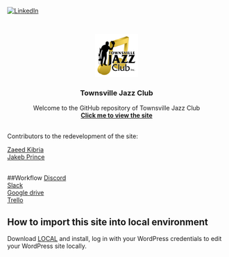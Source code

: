 [![LinkedIn][linkedin-shield]](https://www.linkedin.com/in/zaeedkibria/)



<br />
<p align="center">
  <a href="https://github.com/cp3402-students/cp3402-2021-team17">
    <img src="G_logo/logo.png" alt="Logo" width="100" height="100">
  </a>

<h3 align="center">Townsville Jazz Club</h3>

  <p align="center">
    Welcome to the GitHub repository of Townsville Jazz Club
    <br /> 
    <a href="https://tsvjazzclub.site/"><strong>Click me to view the site</strong></a>
    <br />
    <br />
</p>


Contributors to the redevelopment of the site:

[Zaeed Kibria](https://github.com/ZaeedKibria)
<br/>
[Jakeb Prince](https://github.com/PrinceJakeb)
<br/>
<br/>


##Workflow
[Discord](https://discord.gg/XMKqTSyNhd)
<br/>
[Slack](https://app.slack.com/client/T0C3E7EP2/G0VCUFW0M/thread/C0K0UUFN2-1615507197.020300)
<br/>
[Google drive](https://docs.google.com/document/d/1Hfi_m2LVXHYK-GZh1MP_wYeHY1dKXG9PmK7ZDUn299U/edit)
<br/>
[Trello](https://trello.com/b/ldL0BLoM/team-17-web-dev)
<br/>

## How to import this site into local environment

Download [LOCAL](https://localwp.com/) and install, log in with your WordPress credentials to edit your WordPress
site locally.




[linkedin-shield]: https://img.shields.io/badge/-LinkedIn-black.svg?style=for-the-badge&logo=linkedin&colorB=555

[linkedin-url]: https://linkedin.com/in/othneildrew
